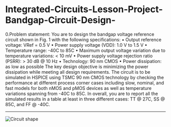 # Integrated-Circuits-Lesson-Project-Bandgap-Circuit-Design-
0.Problem statement:
You are to design the bandgap voltage reference circuit shown in Fig. 1 with the following specifications:
•	Output reference voltage: VRef = 0.5 V
•	Power supply voltage (VDD): 1.0 V to 1.5 V
•	Temperature range: -40C to 85C
•	Maximum output voltage variation due to temperature variations: < 10 mV
•	Power supply voltage rejection ratio (PSRR): > 30 dB @ 10 Hz
•	Technology: 90 nm CMOS
•	Power dissipation: as low as possible
The key design objective is minimizing the power dissipation while meeting all design requirements.
The circuit is to be simulated in HSPICE using TSMC 90 nm CMOS technology by checking the
performance at different process corner cases including slow, nominal, and fast models for both nMOS
and pMOS devices as well as temperature variations spanning from -40C to 85C. In overall, you are to
report all the simulated results in a table at least in three different cases: TT @ 27C, SS @ 85C, and FF
@ -40C.
______
![Circuit shape](https://user-images.githubusercontent.com/72104345/189487439-dc0a382c-2474-4e8a-abce-575571a54f20.png)
